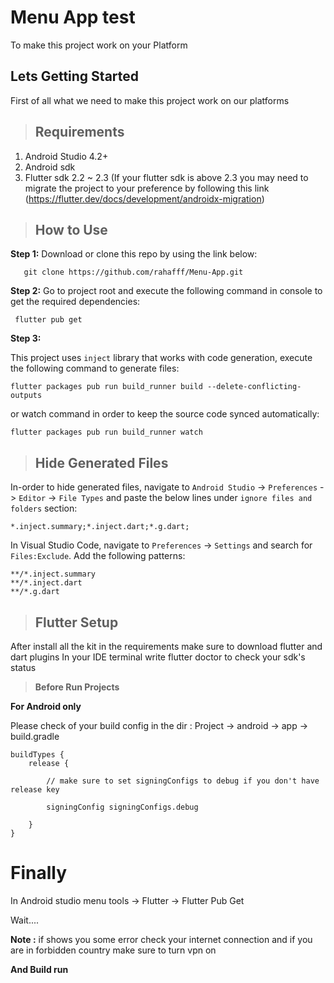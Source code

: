 
# Menu App test

To make this project work on your Platform 

## Lets Getting Started
First of all what we need to make this project work on our platforms

> ## Requirements
 1. Android Studio 4.2+
 2. Android sdk 
 3. Flutter sdk 2.2 ~ 2.3 (If your flutter sdk is above 2.3 you may need to migrate the project to your preference by following this link (https://flutter.dev/docs/development/androidx-migration)
 

>  ## How to Use
**Step 1:**
Download or clone this repo by using the link below:

       git clone https://github.com/rahafff/Menu-App.git
       
**Step 2:**
Go to project root and execute the following command in console to get the required dependencies: 

     flutter pub get 


**Step 3:**

This project uses `inject` library that works with code generation, execute the following command to generate files:

```
flutter packages pub run build_runner build --delete-conflicting-outputs
```

or watch command in order to keep the source code synced automatically:

```
flutter packages pub run build_runner watch
```

> ## Hide Generated Files

In-order to hide generated files, navigate to `Android Studio` -> `Preferences` -> `Editor` -> `File Types` and paste the below lines under `ignore files and folders` section:

```
*.inject.summary;*.inject.dart;*.g.dart;
```

In Visual Studio Code, navigate to `Preferences` -> `Settings` and search for `Files:Exclude`. Add the following patterns:
```
**/*.inject.summary
**/*.inject.dart
**/*.g.dart
```


> ## Flutter Setup

After install all the kit in the requirements make sure to download flutter and dart plugins
In your IDE terminal write flutter doctor to check your sdk's status

>  **Before Run Projects**


**For Android only**

Please check of your build config in the dir : Project -> android -> app -> build.gradle 

    buildTypes {
        release {
    
            // make sure to set signingConfigs to debug if you don't have release key
            
            signingConfig signingConfigs.debug
    
        }
    }



# Finally
In Android studio menu tools -> Flutter -> Flutter Pub Get

Wait.... 

**Note :** if shows you some error check your internet connection and if you are in forbidden country make sure to turn vpn on

 **And Build run**




